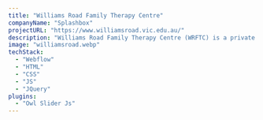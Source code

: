 ```yaml
---
title: "Williams Road Family Therapy Centre"
companyName: "Splashbox"
projectURL: "https://www.williamsroad.vic.edu.au/"
description: "Williams Road Family Therapy Centre (WRFTC) is a private center in Australia that offers therapeutic services for individuals, couples, and families."
image: "williamsroad.webp"
techStack:
  - "Webflow"
  - "HTML"
  - "CSS"
  - "JS"
  - "JQuery"
plugins:
  - "Owl Slider Js"
---
```

